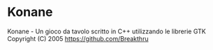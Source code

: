 # Konane
Konane - Un gioco da tavolo scritto in C++ utilizzando le librerie GTK
Copyright (C) 2005 https://github.com/Breakthru

